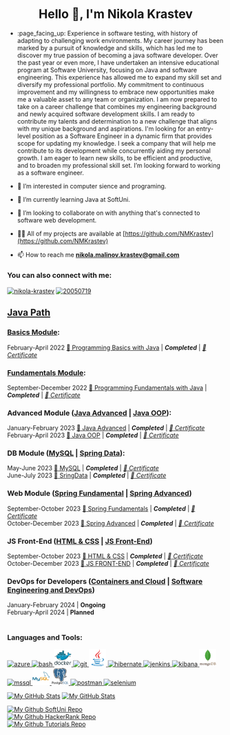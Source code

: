 <h1 align="center">Hello 👋, I'm Nikola Krastev</h1>

- <p>:page_facing_up: Experience in software testing, with history of adapting to challenging work environments. My career journey has been marked by a pursuit of knowledge and skills, which has led me to discover my true passion of becoming a java software developer. Over the past year or even more, I have undertaken an intensive educational program at Software University, focusing on Java and software engineering. This experience has allowed me to expand my skill set and diversify my professional portfolio. My commitment to continuous improvement and my willingness to embrace new opportunities make me a valuable asset to any team or organization. I am now prepared to take on a career challenge that combines my engineering background and newly acquired software development skills. I am ready to contribute my talents and determination to a new challenge that aligns with my unique background and aspirations. I'm looking for an entry-level position as a Software Engineer in a dynamic firm that provides scope for updating my knowledge. I seek a company that will help me contribute to its development while concurrently aiding my personal growth. I am eager to learn new skills, to be efficient and productive, and to broaden my professional skill set. I’m looking forward to working as a software engineer.</p>

- 👀 I’m interested in computer sience and programing.

- 🌱 I’m currently learning Java at SoftUni.

- 💞️ I’m looking to collaborate on with anything that's connected to software web development.

- 👨‍💻 All of my projects are available at [https://github.com/NMKrastev](https://github.com/NMKrastev)

- 📫 How to reach me **nikola.malinov.krastev@gmail.com**

<h3 align="left">You can also connect with me:</h3>
<p align="left">
<a href="https://linkedin.com/in/nikola-krastev" target="blank"><img align="center" src="https://raw.githubusercontent.com/rahuldkjain/github-profile-readme-generator/master/src/images/icons/Social/linked-in-alt.svg" alt="nikola-krastev" height="30" width="40" /></a>
<a href="https://stackoverflow.com/users/20050719" target="blank"><img align="center" src="https://raw.githubusercontent.com/rahuldkjain/github-profile-readme-generator/master/src/images/icons/Social/stack-overflow.svg" alt="20050719" height="30" width="40" /></a>
</p>

## [Java Path](https://softuni.bg/curriculum)
### [Basics Module](https://softuni.bg/trainings/3625/programming-basics-with-java-february-2022):
February-April 2022 [:file_folder: Programming Basics with Java](https://github.com/NMKrastev/SoftUni-Java/tree/main/Basics) | ***Completed*** | *[:page_facing_up: Certificate](https://softuni.bg/certificates/details/133731/533130e3)*

### [Fundamentals Module](https://softuni.bg/trainings/3837/programming-fundamentals-with-java-september-2022):
September-December 2022 [:file_folder: Programming Fundamentals with Java](https://github.com/NMKrastev/SoftUni-Java/tree/main/Fundamentals) | ***Completed*** | *[:page_facing_up: Certificate](https://softuni.bg/certificates/details/148487/e688606d)*

### Advanced Module ([Java Advanced](https://softuni.bg/trainings/3959/java-advanced-january-2023) | [Java OOP](https://softuni.bg/trainings/3960/java-oop-february-2023)):
January-February 2023 [:file_folder: Java Advanced](https://github.com/NMKrastev/SoftUni-Java/tree/main/Advanced) | ***Completed*** | *[:page_facing_up: Certificate](https://softuni.bg/certificates/details/161791/adf793d6)*</br>
February-April 2023 [:file_folder: Java OOP](https://github.com/NMKrastev/SoftUni-Java/tree/main/OOP) | ***Completed*** | *[:page_facing_up: Certificate](https://softuni.bg/certificates/details/168913/8c194a77)*

### DB Module ([MySQL](https://softuni.bg/trainings/4116/mysql-may-2023) | [Spring Data](https://softuni.bg/trainings/4115/spring-data-june-2023)):
May-June 2023 [:file_folder: MySQL](https://github.com/NMKrastev/SoftUni-Java/tree/main/MySQL) | ***Completed*** | *[:page_facing_up: Certificate](https://softuni.bg/certificates/details/172125/28ecf997)*</br>
June-July 2023 [:file_folder: SringData](https://github.com/NMKrastev/SoftUni-Java/tree/main/SpringData) | ***Completed*** | *[:page_facing_up: Certificate](https://softuni.bg/certificates/details/180516/1165fde5)*</br>

### Web Module ([Spring Fundamental](https://softuni.bg/trainings/4235/spring-fundamentals-september-2023) | [Spring Advanced](https://softuni.bg/trainings/4236/spring-advanced-october-2023))
September-October 2023 [:file_folder: Spring Fundamentals](https://github.com/NMKrastev/SoftUni-Java/tree/main/SpringFundamentals) | ***Completed*** | *[:page_facing_up: Certificate](https://softuni.bg/certificates/details/191600/038c243a)*</br>
October-December 2023 [:file_folder: Spring Advanced](https://github.com/NMKrastev/SoftUni-Java/tree/main/SpringAdvanced) | ***Completed*** | *[:page_facing_up: Certificate](https://softuni.bg/certificates/details/197713/e833d7df)*</br>

### JS Front-End ([HTML & CSS](https://softuni.bg/trainings/4239/html-and-css-september-2023) | [JS Front-End](https://softuni.bg/trainings/4240/js-front-end-october-2023))
September-October 2023 [:file_folder: HTML & CSS](https://github.com/NMKrastev/SoftUni-Java/tree/main/HTML%20%26%20CSS) | ***Completed*** | *[:page_facing_up: Certificate](https://softuni.bg/certificates/details/190688/16ec1f29)*</br>
October-December 2023 [:file_folder: JS FRONT-END](https://github.com/NMKrastev/SoftUni-Java/tree/main/JS%20Front-End) | ***Completed*** | *[:page_facing_up: Certificate](https://softuni.bg/certificates/details/199102/30799ef1)*</br>

### DevOps for Developers ([Containers and Cloud](https://softuni.bg/trainings/4359/containers-and-cloud-january-2024) | [Software Engineering and DevOps](https://softuni.bg/trainings/4360/software-engineering-and-devops-february-2024))
January-February 2024 | **Ongoing**</br>
February-April 2024 | **Planned**</br></br>

<h3 align="left">Languages and Tools:</h3>
<p align="left"> <a href="https://azure.microsoft.com/en-in/" target="_blank" rel="noreferrer"> <img src="https://www.vectorlogo.zone/logos/microsoft_azure/microsoft_azure-icon.svg" alt="azure" width="40" height="40"/> </a> <a href="https://www.gnu.org/software/bash/" target="_blank" rel="noreferrer"> <img src="https://www.vectorlogo.zone/logos/gnu_bash/gnu_bash-icon.svg" alt="bash" width="40" height="40"/> </a> <a href="https://www.docker.com/" target="_blank" rel="noreferrer"> <img src="https://raw.githubusercontent.com/devicons/devicon/master/icons/docker/docker-original-wordmark.svg" alt="docker" width="40" height="40"/> </a> <a href="https://git-scm.com/" target="_blank" rel="noreferrer"> <img src="https://www.vectorlogo.zone/logos/git-scm/git-scm-icon.svg" alt="git" width="40" height="40"/> </a> <a href="https://www.java.com" target="_blank" rel="noreferrer"> <img src="https://raw.githubusercontent.com/devicons/devicon/master/icons/java/java-original.svg" alt="java" width="40" height="40"/> </a> <a href="https://hibernate.org/" target="_blank" rel="noreferrer"> <img src="https://www.vectorlogo.zone/logos/hibernate/hibernate-icon.svg" alt="hibernate" width="40" height="40"/> </a> <a href="https://www.jenkins.io" target="_blank" rel="noreferrer"> <img src="https://www.vectorlogo.zone/logos/jenkins/jenkins-icon.svg" alt="jenkins" width="40" height="40"/> </a> <a href="https://www.elastic.co/kibana" target="_blank" rel="noreferrer"> <img src="https://www.vectorlogo.zone/logos/elasticco_kibana/elasticco_kibana-icon.svg" alt="kibana" width="40" height="40"/> </a> <a href="https://www.mongodb.com/" target="_blank" rel="noreferrer"> <img src="https://raw.githubusercontent.com/devicons/devicon/master/icons/mongodb/mongodb-original-wordmark.svg" alt="mongodb" width="40" height="40"/> </a> <a href="https://www.microsoft.com/en-us/sql-server" target="_blank" rel="noreferrer"> <img src="https://www.svgrepo.com/show/303229/microsoft-sql-server-logo.svg" alt="mssql" width="40" height="40"/> </a> <a href="https://www.mysql.com/" target="_blank" rel="noreferrer"> <img src="https://raw.githubusercontent.com/devicons/devicon/master/icons/mysql/mysql-original-wordmark.svg" alt="mysql" width="40" height="40"/> </a> <a href="https://www.postgresql.org" target="_blank" rel="noreferrer"> <img src="https://raw.githubusercontent.com/devicons/devicon/master/icons/postgresql/postgresql-original-wordmark.svg" alt="postgresql" width="40" height="40"/> </a> <a href="https://postman.com" target="_blank" rel="noreferrer"> <img src="https://www.vectorlogo.zone/logos/getpostman/getpostman-icon.svg" alt="postman" width="40" height="40"/> </a> <a href="https://www.selenium.dev" target="_blank" rel="noreferrer"> <img src="https://raw.githubusercontent.com/detain/svg-logos/780f25886640cef088af994181646db2f6b1a3f8/svg/selenium-logo.svg" alt="selenium" width="40" height="40"/> </a> </p>

<p>
  <!-- <summary>:zap: GitHub Stats</summary> -->
  <a href="https://github.com/NMKrastev" rel="NMKrastev's profile"><img height="165em" alt="My GitHub Stats" src="https://github-readme-stats.vercel.app/api?username=nmkrastev&show_icons=true&theme=highcontrast&title_color=ff0000&icon_color=ff0000" /></a>
  <a href="https://github.com/NMKrastev" rel="NMKrastev's profile"><img height="165em" alt="My GitHub Stats" src="https://github-readme-stats.vercel.app/api/top-langs/?username=nmkrastev&layout=compact&theme=highcontrast&title_color=ff0000" /></a>
</p>
<p>
  <a href="https://github.com/NMKrastev/SoftUni-Java" rel="NMKrastev's repo SoftUni-Java"><img height="125.5em" alt="My Github SoftUni Repo" src="https://github-readme-stats.vercel.app/api/pin/?username=nmkrastev&repo=SoftUni-Java&theme=highcontrast&title_color=ff0000"></a>
</br>
<a href="https://github.com/NMKrastev/HackerRank" rel="NMKrastev's repo HackerRank"><img height="125.5em" alt="My Github HackerRank Repo" src="https://github-readme-stats.vercel.app/api/pin/?username=nmkrastev&repo=HackerRank&theme=highcontrast&title_color=ff0000"></a>
</br>
  <a href="https://github.com/NMKrastev/Tutorials" rel="NMKrastev's repo Tutorials"><img height="125.5em" alt="My Github Tutorials Repo" src="https://github-readme-stats.vercel.app/api/pin/?username=nmkrastev&repo=Tutorials&theme=highcontrast&title_color=ff0000"></a>
</p>